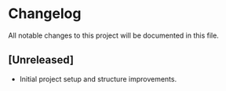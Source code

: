 # Changelog

All notable changes to this project will be documented in this file.

## [Unreleased]

- Initial project setup and structure improvements.
